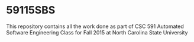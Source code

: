 # 59115SBS
This repository contains all the work done as part of CSC 591 Automated Software Engineering Class for Fall 2015 at North Carolina State University
